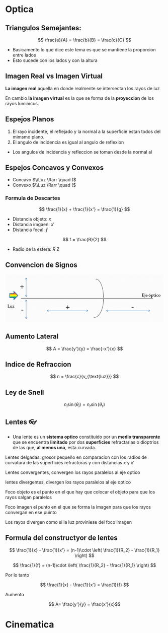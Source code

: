 # Optica

## Triangulos Semejantes:

$$ \frac{a}{A} = \frac{b}{B} =  \frac{c}{C} $$


* Basicamente lo que dice este tema es que se mantiene la proporcion entre lados
* Esto sucede con los lados y con la altura


## Imagen Real vs Imagen Virtual

**La imagen real** aquella en donde realmente se intersectan los rayos de luz

En cambio **la imagen virtual** es la que se forma de la **proyeccion** de los rayos luminicos.

## Espejos Planos

1. El rayo incidente, el reflejado y la normal a la superficie estan todos del mimsmo plano.
2. El angulo de incidencia es igual al angulo de reflexion

* Los angulos de incidencia y refleccion se toman desde la normal al 

## Espejos Concavos y Convexos

* Concavo $\\Luz \Rarr \quad )$
* Convexo $\\Luz \Rarr \quad ($

### Formula de Descartes

$$ \frac{1}{x} + \frac{1}{x'} = \frac{1}{g} $$

* Distancia objeto: $x$
* Distancia imgaen: $x'$
* Distancia focal: $f$

$$ f = \frac{R}{2} $$

* Radio de la esfera: $R$
Z

## Convencion de Signos

![convEspejos](./Fotos/ConvencionEspejos.png)

## Aumento Lateral

$$ A = \frac{y'}{y} = \frac{-x'}{x} $$

## Indice de Refraccion

$$ n = \frac{c}{v_{\text{luz}}} $$

## Ley de Snell

$$ n_i \sin(\theta_i) = n_r \sin(\theta_r) $$


## Lentes 👓

* Una lente es un **sistema optico** constituido por un **medio transparente** que se encuentra **limitado** por dos **superficies** refractarias o dioptrios de las que, **al menos una**, esta curvada.

Lentes delgadas: grosor pequeño en comparacion con los radios de curvatura de las superficies refractoras y con distancias $x$ y $x'$ 

Lentes convergentes, convergen los rayos paralelos al eje optico

lentes divergentes, divergen los rayos paralelos al eje optico

Foco objeto es el punto en el que hay que colocar el objeto para que los rayos salgan paralelos

Foco imagen el punto en el que se forma la imagen para que los rayos convergan en ese puinto


Los rayos divergen como si la luz proviniese del foco imagen

## Formula del constructyor de lentes

$$ \frac{1}{x} - \frac{1}{x'} = (n-1)\cdot \left( \frac{1}{R_2} - \frac{1}{R_1} \right)  $$

$$ \frac{1}{f} = (n-1)\cdot \left( \frac{1}{R_2} - \frac{1}{R_1} \right)  $$

Por lo tanto

$$ \frac{1}{x} - \frac{1}{x'} = \frac{1}{f}  $$


Aumento 

$$ A= \frac{y'}{y} = \frac{x'}{x}$$



# Cinematica

